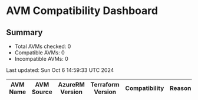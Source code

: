 # AVM Compatibility Dashboard

## Summary

- Total AVMs checked: 0
- Compatible AVMs: 0
- Incompatible AVMs: 0

Last updated: Sun Oct  6 14:59:33 UTC 2024


| AVM Name | AVM Source | AzureRM Version | Terraform Version | Compatibility | Reason | Module Version | AzureRM Constraints |
|----------|------------|-----------------|-------------------|---------------|--------|----------------|---------------------|
